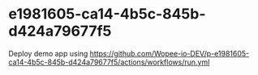 # e1981605-ca14-4b5c-845b-d424a79677f5
Deploy demo app using https://github.com/Wopee-io-DEV/p-e1981605-ca14-4b5c-845b-d424a79677f5/actions/workflows/run.yml
